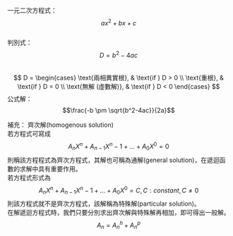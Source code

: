 一元二次方程式：  
$$ax^2+bx+c$$  
判別式： 
$$D = b^2 - 4ac$$  
$$
D = \begin{cases}
\text{兩相異實根}, & \text{if } D > 0 \\
\text{重根}, & \text{if } D = 0 \\
\text{無解 (虛數解)}, & \text{if } D < 0
\end{cases}
$$
公式解：
$$\frac{-b \pm \sqrt{b^2-4ac}}{2a}$$

補充：
齊次解(homogenous solution)  
若方程式可寫成
$$A_nX^n + A_{n-1}X^n-1+...+A_0X^0 = 0$$
則稱該方程程式為齊次方程式，其解也可稱為通解(general solution)，在遞迴函數的求解中具有重要作用。  
若方程式形式為
$$A_nX^n + A_{n-1}X^n-1+...+A_0X^0 = C,  C:constant, C \neq 0 $$
則該方程式就不是齊次方程式，該解稱為特殊解(particular solution)。  
在解遞迴方程式時，我們只要分別求出齊次解與特殊解再相加，即可得出一般解。
$$A_n = A_n^h + A_n^p$$
​	
 